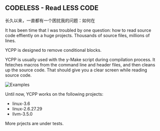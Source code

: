 ## CODELESS - Read LESS CODE

长久以来，一直都有一个困扰我的问题：如何在

It has been time that I was troubled by one question: how to read
source code effiently on a huge projects. Thousands of source files,
millions of lines.

YCPP is designed to remove conditional blocks.

YCPP is usually used with the y-Make script during compilation process.
It feteches macros from the command line and header files, and then
cleans up the source code. That should give you a clear screen while
reading source code.

![Examples](https://cloud.githubusercontent.com/assets/1546040/4838205/0377bfea-5fe5-11e4-83d9-f0c20679ba7c.png)

Until now, YCPP works on the following projects:
 * linux-3.6
 * linux-2.6.27.29
 * llvm-3.5.0

More prjects are under tests.

